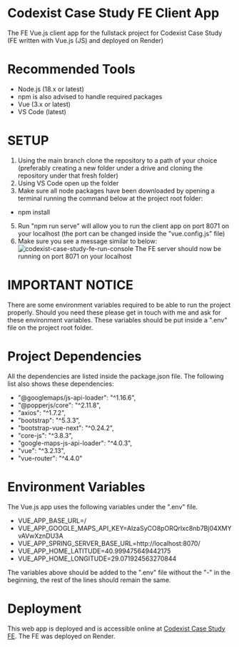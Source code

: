 # Codexist Case Study FE Client App
 The FE Vue.js client app for the fullstack project for Codexist Case Study (FE written with Vue.js (JS) and deployed on Render)  

# Recommended Tools
- Node.js (18.x or latest)
 - npm is also advised to handle required packages
- Vue (3.x or latest)
- VS Code (latest)

# SETUP
1. Using the main branch clone the repository to a path of your choice (preferably creating a new folder under a drive and cloning the repository under that fresh folder)
2. Using VS Code open up the folder
3. Make sure all node packages have been downloaded by opening a terminal running the command below at the project root folder:
  - npm install
5. Run "npm run serve" will allow you to run the client app on port 8071 on your localhost (the port can be changed inside the "vue.config.js" file)
6. Make sure you see a message similar to below:  
![codexist-case-study-fe-run-console](https://github.com/user-attachments/assets/510fa55a-4049-4660-b488-9e9fdbd6856f)
The FE server should now be running on port 8071 on your localhost  

# IMPORTANT NOTICE
There are some environment variables required to be able to run the project properly. Should you need these please get in touch with me and ask for these environment variables. These variables should be put inside a ".env" file on the project root folder.

# Project Dependencies
All the dependencies are listed inside the package.json file. The following list also shows these dependencies:

- "@googlemaps/js-api-loader": "^1.16.6",
- "@popperjs/core": "^2.11.8",
- "axios": "^1.7.2",
- "bootstrap": "^5.3.3",
- "bootstrap-vue-next": "^0.24.2",
- "core-js": "^3.8.3",
- "google-maps-js-api-loader": "^4.0.3",
- "vue": "^3.2.13",
- "vue-router": "^4.4.0"

# Environment Variables
The Vue.js app uses the following variables under the ".env" file.
- VUE_APP_BASE_URL=/
- VUE_APP_GOOGLE_MAPS_API_KEY=AIzaSyCO8pORQrIxc8nb7Bj04XMYvAVwXznDU3A
- VUE_APP_SPRING_SERVER_BASE_URL=http://localhost:8070/
- VUE_APP_HOME_LATITUDE=40.999475649442175
- VUE_APP_HOME_LONGITUDE=29.071924563270844

The variables above should be added to the ".env" file without the "-" in the beginning, the rest of the lines should remain the same.

# Deployment
This web app is deployed and is accessible online at [Codexist Case Study FE](https://codexist-case-study-fe.onrender.com). The FE was deployed on Render. 

